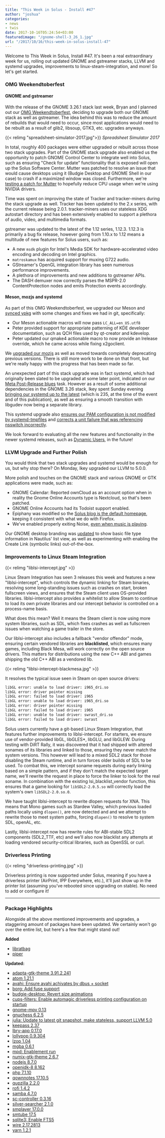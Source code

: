 ```yaml
---
title: "This Week in Solus - Install #47"
author: "joshua"
categories:
- news
- twis
date: 2017-10-16T05:24:54+03:00
featuredimage: "/gnome-shell-3_26_1.jpg"
url: "/2017/10/16/this-week-in-solus-install-47"
---
```


Welcome to This Week in Solus, Install #47. It's been a real extraordinary week for us, rolling out updated GNOME and gstreamer stacks, LLVM and systemd upgrades, improvements to linux-steam-integration, and more! So let's get started.
<!--more-->

### OMG Weekendtoberfest

#### GNOME and gstreamer

With the release of the GNOME 3.26.1 stack last week, Bryan and I planned out our [OMG Weekendtoberfest](https://dev.solus-project.com/T4672), deciding to upgrade both our GNOME stack as well as gstreamer. The idea behind this was to reduce the amount of rebuilds that would need to occur, since most applications would need to be rebuilt as a result of glib2, libsoup, GTK3, etc. upgrades anyways.

{{< relimg "spreadsheet-simulator-2017.jpg">}}
*Spreadsheet Simulator 2017*

In total, roughly 400 packages were either upgraded or rebuilt across those two stack upgrades. Part of the GNOME stack upgrade also enabled us the opportunity to patch GNOME Control Center to integrate well into Solus, such as ensuring "Check for update" functionality that is exposed will open up the Solus Software Center. Mutter was patched to resolve an issue  that would cause desktops using it (Budgie Desktop and GNOME Shell in our case) to crash if a maximized window was closed. Furthermore, we're [testing a patch for Mutter](https://dev.solus-project.com/R2123:073872457254a8416dd9000f339f612722629947) to hopefully reduce CPU usage when we're using NVIDIA drivers.

Time was spent on improving the state of Tracker and tracker-miners during the stack upgrade as well. Tracker has been updated to the 2.x series, with the current release being 2.0.1. tracker-miners uses our stateless XDG autostart directory and has been extensively enabled to support a plethora of audio, video, and multimedia formats.

gstreamer was updated to the latest of the 1.12 series, 1.12.3. 1.12.3 is primarily a bug fix release, however going from 1.10.x to 1.12 means a multitude of new features for Solus users, such as:

- A new `msdk` plugin for Intel's Media SDK for hardware-accelerated video encoding and decoding on Intel graphics.
- `matroskamux` has acquired support for muxing G722 audio.
- GStreamer's OpenGL integration library has seen numerous performance improvements.
- A plethora of improvements and new additions to gstreamer APIs.
- The DASH demuxer now correctly parses the MSPR-2.0 ContentProtection nodes and emits Protection events accordingly.

#### Meson, mozjs and systemd

As part of this OMG Weekendtoberfest, we upgraded our Meson and [synced ypkg](https://dev.solus-project.com/R3305:c1b4f208c218c7e8add5fdbd7eb9d49e2868e8c7#162c5f88) with some changes and fixes we had in git, specifically:

- Our Meson actionable macros will now pass `LC_ALL=en_US.utf8`
- Peter provided support for appropriate patterning of KDE developer documentation, such as QCH files used by qt-creator and kdevelop.
- Peter updated our qmake4 actionable macro to now provide an lrelease override, which he came across while fixing x2goclient.

We [upgraded our mozjs](https://dev.solus-project.com/T4686) as well as moved towards completely deprecating previous versions. There is still more work to be done on that front, but we're really happy with the progress that has been made so far.

An unexpected part of this stack upgrade was in fact systemd, which had originally been slated to be upgraded at some later point, indicated on our [Meta Post-Release blues](https://dev.solus-project.com/T4235) task. However as a result of some additional dependencies in the GNOME 3.26 stack, Ikey spent Sunday evening [bringing our systemd up to the latest](https://dev.solus-project.com/R2999:61ecf2d0a5da3cef387efe5063b75938600845b6) (which is 235, at the time of the event and of this publication), as well as ensuring a smooth transition with libgudev now being a separate library.

This systemd upgrade also [ensures our PAM configuration is not modified by systemd-tmpfiles](https://dev.solus-project.com/R2999:ffb2149ca31ae484822750ed3f1d21d47457a24c) and [corrects a unit failure that was referencing nsswitch incorrectly](https://dev.solus-project.com/R2999:a6552f6d4e23fde0eaf2da1829c935958651ce7e).

We look forward to evaluating all the new features and functionality in the newer systemd releases,  such as [Dynamic Users](http://0pointer.net/blog/dynamic-users-with-systemd.html), in the future!

### LLVM Upgrade and Further Polish

You would think that two stack upgrades and systemd would be enough for us, but why stop there? On Monday, Ikey upgraded our LLVM to 5.0.0.

More polish and touches on the GNOME stack and various GNOME or GTK applications were made, such as:

- GNOME Calendar: Reported ownCloud as an account option when in reality the Gnome Online Accounts type is Nextcloud, so that's been patched.
- GNOME Online Accounts had its Todoist support enabled.
- Epiphany was modified so the [Solus blog is the default homepage](https://dev.solus-project.com/R707:5c63226823fd6568ed80466e96a931b46111b3bb), keeping it consistent with what we do with Firefox.
- We've enabled properly exiting Noise, [even when music is playing](https://dev.solus-project.com/R2178:0152427ce249bb30f623030e69bbed565793fbca).

Our GNOME desktop branding was [updated](https://dev.solus-project.com/R957:39e585e35b69fc4989f8fc309225c2b5b47a6de6) to show basic file type information in Nautilus' list view, as well as experimenting with enabling the Create Link (symbolic links) out-of-the-box.

### Improvements to Linux Steam Integration

{{< relimg "liblsi-intercept.jpg" >}}

Linux Steam Integration has seen 3 releases this week and features a new "liblsi-intercept", which controls the dynamic linking for Steam binaries, resolving some long-standing issues such as crashes on start, broken fullscreen views, and ensures that the Steam client uses OS-provided libraries. liblsi-intercept also provides a whitelist to allow Steam to continue to load its own private libraries and our intercept behavior is controlled on a process-name basis.

What does this mean? Well it means the Steam client is now using more system libraries, such as SDL, which fixes crashes as well as fullscreen issues when watching a game trailer in the store.

Our liblsi-intercept also includes a fallback "vendor offendor" mode, ensuring certain vendored libraries are **blacklisted**, which ensures many games, including Black Mesa, will work correctly on the open source drivers. This matters for distributions using the new C++ ABI and games shipping the old C++ ABI as a vendored lib.

{{< relimg "liblsi-intercept-blackmesa.jpg" >}}

It resolves the typical issue seen in Steam on open source drivers:

``` bash
libGL error: unable to load driver: i965_dri.so
libGL error: driver pointer missing
libGL error: failed to load driver: i965
libGL error: unable to load driver: i965_dri.so
libGL error: driver pointer missing
libGL error: failed to load driver: i965
libGL error: unable to load driver: swrast_dri.so
libGL error: failed to load driver: swrast
```

Solus users currently have a git-based Linux Steam Integration, that features further improvements to liblsi-intercept. For starters, we ensure use of vendor-provided libGL, libGLES*, libGLU, and libGLEW. During testing with DiRT Rally, it was discovered that it had shipped with altered sonames of its libraries and linked to those, ensuring they never match the system versions. This however will lead to a mixed SDL2 stack for those disabling the Steam runtime, and in turn forces older builds of SDL to be used. To combat this, we intercept soname requests during early linking based on a simple pattern, and if they don't match the expected target name, we'll rewrite the request in place to force the linker to look for the real soname. In combination with the existing lsi_blacklist_vendor function, this ensures that a game looking for `libSDL2-2.0.5.so` will correctly load the system's own `libSDL2-2.0.so.0`.

We have taught liblsi-intercept to rewrite dlopen requests for XNA. This means that Mono games such as Stardew Valley, which previous loaded paths locally using `dlopen()`, are now detected and and we attempt to rewrite those to meet system paths, forcing `dlopen()` to resolve to system SDL, openAL, etc.

Lastly, liblsi-intercept now has rewrite rules for ABI-stable SDL2 components (SDL2_TTF, etc) and we'll also now blacklist any attempts at loading vendored security-critical libraries, such as OpenSSL or curl.

### Driverless Printing

{{< relimg "driverless-printing.jpg" >}}

Driverless printing is now supported under Solus, meaning if you have a driverless printer (AirPrint, IPP Everywhere, etc.), it'll just show up in the printer list (assuming you've rebooted since upgrading on stable). No need to add or configure it!

---

### Package Highlights

Alongside all the above mentioned improvements and upgrades, a staggering amount of packages have been updated. We certainly won't go over the entire list, but here's a few that might stand out!

**Added**

- [libratbag](https://dev.solus-project.com/source/libratbag/repository/master/)
- [piper](https://dev.solus-project.com/source/piper/repository/master/)

**Updated:**

- [adapta-gtk-theme 3.91.2.241](https://dev.solus-project.com/R338:b950c343b4219094161382b499246d786675b2aa)
- [atom 1.21.1](https://dev.solus-project.com/R394:6d4b96345b85ead746b4c847042dad4a0e34ed46)
- [avahi: Ensure avahi achivates by dbus + socket](https://dev.solus-project.com/R412:6bd7c009ca89fdb93e3517272d22cf94ce6ca7f3)
- [borg: Add fuse support](https://dev.solus-project.com/R445:0c5c6a0e0dc26f0686b7c44e6630d5c91b228e38)
- [budgie-desktop: Revert size animations](https://dev.solus-project.com/R465:886f97f41c131a17ba685f7ae9025ddf80a11eaf)
- [cups-filters: Enable automagic driverless printing configuration on startup](https://dev.solus-project.com/R576:e00a5620ba2074585a7da70287a1a2eaecb9b0ba)
- [gnome-mpv 0.13](https://dev.solus-project.com/R975:f6b9e08d2d3100f72f4b8106b685162c216a5778)
- [gnuchess 6.2.5](https://dev.solus-project.com/R1021:501aeaf40003e767f368eaf97001d9d0d8103dd6)
- [julia: Update to latest git snapshot, make stateless, support LLVM 5.0](https://dev.solus-project.com/R1510:ed99c0e9e2dada47edd3825dd01490067219acd5)
- [keepass 2.37](https://dev.solus-project.com/R1542:57449abf64687577ff0b5baf85ea4487ae772de7)
- [lbry-app 0.17.0](https://dev.solus-project.com/R3654:ccdb1d505dea2d3cbf2d74e493e3cd67834c827e)
- [lollypop 0.9.304](https://dev.solus-project.com/R1978:a944e80b74dee9ecd990c76f73d497a7d3dfa85c)
- [lzop 1.04](https://dev.solus-project.com/R2003:1bcc4fdc6102096e071893798c9a8b66ab79de5f)
- [mgba 0.6.1](https://dev.solus-project.com/R2070:a8e9ae0870205d8dfe182e44a6fd52c6c0a7ae3b)
- [mpd: Enablement run](https://dev.solus-project.com/R2103:b1234a127b75b189655f508926c593555ae47efa)
- [numix-gtk-theme 2.6.7](https://dev.solus-project.com/R2186:d703bdccf26e98bd891ad8d89fdae950b60d89f3)
- [nodejs 8.7.0](https://dev.solus-project.com/R2177:db5d40575e6fb7626fea08a4c8d6ed3d7b216a4c)
- [openjdk-8 8.162](https://dev.solus-project.com/R2242:879f1ece91bef4fdde80d3138949345f708469c1)
- [php 7.1.10](https://dev.solus-project.com/R2424:e8c856f9bed0e6d2db9219374ce94c3d3dd19364)
- [qownnotes 17.10.5](https://dev.solus-project.com/R2730:d7145da58c331508b7ad6b6351e675f86cb72e2e)
- [qupzilla 2.2.0](https://dev.solus-project.com/R2775:1074c11be458f484fdec65a0b720a182a91cd634)
- [rofi 1.4.2](https://dev.solus-project.com/R2821:33be932e826095c01b1ccf7f8932c64e77944154)
- [samba 4.7.0](https://dev.solus-project.com/R2842:37653792fe82deec52ac353daa9513780bce67dc)
- [sc-controller 0.3.16](https://dev.solus-project.com/R2854:a1bf6a1c5fe20295360a4eaa7610a44a9956db67)
- [silver-searcher 2.1.0](https://dev.solus-project.com/R2905:eee861d4cf48f97cd14e8d558ef23b41304f3321)
- [smplayer 17.0.0](https://dev.solus-project.com/R2916:8a594ae36b2ef63193d0ea32d9c0299b41225dc2)
- [smtube 17.5](https://dev.solus-project.com/R2918:ac2e740aabbcd9e83dc06160c246da86186441ea)
- [sqlite3: Enable FTS5](https://dev.solus-project.com/R2955:370f0e60dcbc5db67249eb42384dfafaeeac3748)
- [wire 2.17.2813](https://dev.solus-project.com/R3172:826c6db16588c1e62fd94c043c94e70be821e5c8)
- [yarn 1.2.1](https://dev.solus-project.com/R3298:de4f37c514266d298e49947d2cc14e02a780919a)